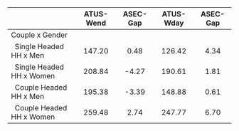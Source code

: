 
|                      |    ATUS-Wend |     ASEC-Gap |    ATUS-Wday |     ASEC-Gap |
| -------------------- | :----------: | :----------: | :----------: | :----------: |
| Couple x Gender      |              |              |              |              |
| &nbsp;&nbsp;Single Headed HH x Men |       147.20 |         0.48 |       126.42 |         4.34 |
| &nbsp;&nbsp;Single Headed HH x Women |       208.84 |        -4.27 |       190.61 |         1.81 |
| &nbsp;&nbsp;Couple Headed HH x Men |       195.38 |        -3.39 |       148.88 |         0.61 |
| &nbsp;&nbsp;Couple Headed HH x Women |       259.48 |         2.74 |       247.77 |         6.70 |

